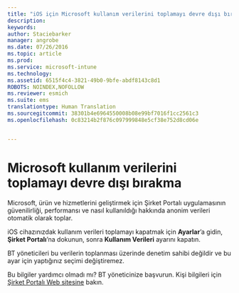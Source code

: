```yaml
---
title: "iOS için Microsoft kullanım verilerini toplamayı devre dışı bırakma | Microsoft Intune"
description: 
keywords: 
author: Staciebarker
manager: angrobe
ms.date: 07/26/2016
ms.topic: article
ms.prod: 
ms.service: microsoft-intune
ms.technology: 
ms.assetid: 6515f4c4-3821-49b0-9bfe-abdf8143c8d1
ROBOTS: NOINDEX,NOFOLLOW
ms.reviewer: esmich
ms.suite: ems
translationtype: Human Translation
ms.sourcegitcommit: 38301b4e6964550008b08e99bf7016f1cc2561c3
ms.openlocfilehash: 0c83214b2f876c097999848e5cf38e752d8cd06e


---
```



# Microsoft kullanım verilerini toplamayı devre dışı bırakma

Microsoft, ürün ve hizmetlerini geliştirmek için Şirket Portalı uygulamasının güvenilirliği, performansı ve nasıl kullanıldığı hakkında anonim verileri otomatik olarak toplar.

iOS cihazınızdak kullanım verileri toplamayı kapatmak için **Ayarlar**’a gidin, **Şirket Portalı**’na dokunun, sonra **Kullanım Verileri** ayarını kapatın.

BT yöneticileri bu verilerin toplanması üzerinde denetim sahibi değildir ve bu ayar için yaptığınız seçimi değiştiremez.

Bu bilgiler yardımcı olmadı mı? BT yöneticinize başvurun. Kişi bilgileri için [Şirket Portalı Web sitesine](http://portal.manage.microsoft.com) bakın.




<!--HONumber=Aug16_HO5-->


